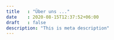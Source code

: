 ```yaml
---
title   : "Über uns ..."
date    : 2020-08-15T12:37:52+06:00
draft   : false
description: "This is meta description"
---
```

